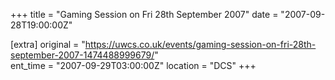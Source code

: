 +++
title = "Gaming Session on Fri 28th September 2007"
date = "2007-09-28T19:00:00Z"

[extra]
original = "https://uwcs.co.uk/events/gaming-session-on-fri-28th-september-2007-1474488999679/"    
ent_time = "2007-09-29T03:00:00Z"
location = "DCS"
+++




